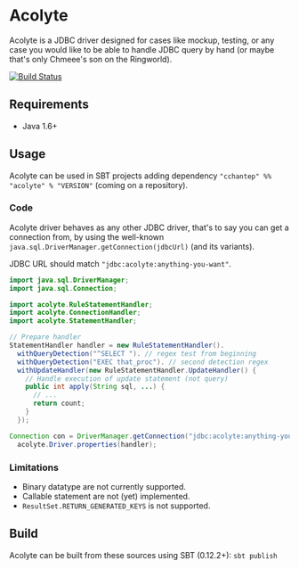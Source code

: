 # Acolyte

Acolyte is a JDBC driver designed for cases like mockup, testing, or any case you would like to be able to handle JDBC query by hand (or maybe that's only Chmeee's son on the Ringworld).

[![Build Status](https://secure.travis-ci.org/cchantep/acolyte.png?branch=master)](http://travis-ci.org/cchantep/acolyte)

## Requirements

* Java 1.6+

## Usage

Acolyte can be used in SBT projects adding dependency `"cchantep" %% "acolyte" % "VERSION"` (coming on a repository).

### Code

Acolyte driver behaves as any other JDBC driver, that's to say you can get a connection from, by using the well-known `java.sql.DriverManager.getConnection(jdbcUrl)` (and its variants).

JDBC URL should match `"jdbc:acolyte:anything-you-want"`.

```java
import java.sql.DriverManager;
import java.sql.Connection;

import acolyte.RuleStatementHandler;
import acolyte.ConnectionHandler;
import acolyte.StatementHandler;

// Prepare handler
StatementHandler handler = new RuleStatementHandler().
  withQueryDetection("^SELECT "). // regex test from beginning
  withQueryDetection("EXEC that_proc"). // second detection regex
  withUpdateHandler(new RuleStatementHandler.UpdateHandler() {
    // Handle execution of update statement (not query)
    public int apply(String sql, ...) {
      // ...
      return count;
    }
  });

Connection con = DriverManager.getConnection("jdbc:acolyte:anything-you-want",
  acolyte.Driver.properties(handler);
```

### Limitations

- Binary datatype are not currently supported.
- Callable statement are not (yet) implemented.
- `ResultSet.RETURN_GENERATED_KEYS` is not supported.

## Build

Acolyte can be built from these sources using SBT (0.12.2+): `sbt publish`
